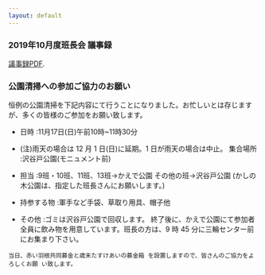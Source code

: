 ```yaml
---
layout: default
---
```


<div id='calendar'></div>

### 2019年10月度班長会 議事録

[議事録PDF](/assets/2019_10_notes.pdf).


### 公園清掃への参加ご協力のお願い
恒例の公園清掃を下記内容にて行うことになりました。お忙しいとは存じますが、多くの皆様のご参加をお願い致します。

* 日時 :11月17日(日)午前10時~11時30分

* (注)雨天の場合は 12 月 1 日(日)に延期。1 日が雨天の場合は中止。 集合場所 :沢谷戸公園(モニュメント前)

* 担当 :9班・10班、11班、13班→かえで公園 
その他の班→沢谷戸公園
(かしの木公園は、指定した班長さんにお願いします。)

* 持参する物 :軍手など手袋、草取り用具、帽子他

* その他 :ゴミは沢谷戸公園で回収します。 終了後に、かえで公園にて参加者全員に飲み物を用意しています。班長の方は、9 時 45 分に三輪センター前にお集まり下さい。

```
当日、赤い羽根共同募金と歳末たすけあいの募金箱 を設置しますので、皆さんのご協力をよろしくお願 い致します。
```
